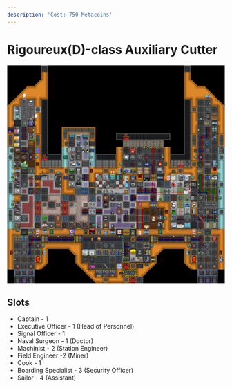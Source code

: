 ```yaml
---
description: 'Cost: 750 Metacoins'
---
```


# Rigoureux(D)-class Auxiliary Cutter

![](<../.gitbook/assets/image (32).png>)

## Slots

* Captain - 1
* Executive Officer - 1 (Head of Personnel)
* Signal Officer - 1
* Naval Surgeon - 1 (Doctor)
* Machinist - 2 (Station Engineer)
* Field Engineer -2 (Miner)
* Cook - 1
* Boarding Specialist - 3 (Security Officer)
* Sailor - 4 (Assistant)
